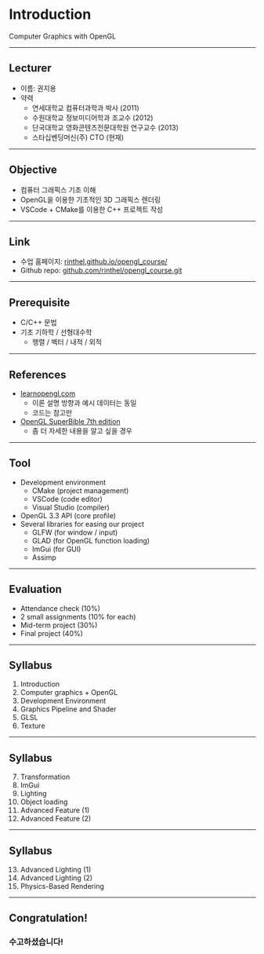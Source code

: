 # Introduction

Computer Graphics with OpenGL

---

## Lecturer

- 이름: 권지용
- 약력
  - 연세대학교 컴퓨터과학과 박사 (2011)
  - 수원대학교 정보미디어학과 조교수 (2012)
  - 단국대학교 영화콘텐츠전문대학원 연구교수 (2013)
  - 스타십벤딩머신(주) CTO (현재)

---

## Objective

- 컴퓨터 그래픽스 기초 이해
- OpenGL을 이용한 기초적인 3D 그래픽스 렌더링
- VSCode + CMake를 이용한 C++ 프로젝트 작성

---

## Link

- 수업 홈페이지: [rinthel.github.io/opengl_course/](https://rinthel.github.io/opengl_course/)
- Github repo: [github.com/rinthel/opengl_course.git](https://github.com/rinthel/opengl_course.git)

---

## Prerequisite

- C/C++ 문법
- 기초 기하학 / 선형대수학
  - 행렬 / 벡터 / 내적 / 외적

---

## References

- [learnopengl.com](https://learnopengl.com)
  - 이론 설명 방향과 예시 데이터는 동일
  - 코드는 참고만
- [OpenGL SuperBible 7th edition](https://www.openglsuperbible.com)
  - 좀 더 자세한 내용을 알고 싶을 경우

---

## Tool

- Development environment
  - CMake (project management)
  - VSCode (code editor)
  - Visual Studio (compiler)
- OpenGL 3.3 API (core profile)
- Several libraries for easing our project
  - GLFW (for window / input)
  - GLAD (for OpenGL function loading)
  - ImGui (for GUI)
  - Assimp

---

## Evaluation

- Attendance check (10%)
- 2 small assignments (10% for each)
- Mid-term project (30%)
- Final project (40%)

---

## Syllabus

1. Introduction
2. Computer graphics + OpenGL
3. Development Environment
4. Graphics Pipeline and Shader
5. GLSL
6. Texture

---

## Syllabus

7. Transformation
8. ImGui
9. Lighting
10. Object loading
11. Advanced Feature (1)
12. Advanced Feature (2)

---

## Syllabus

13. Advanced Lighting (1)
14. Advanced Lighting (2)
15. Physics-Based Rendering

---

## Congratulation!
### 수고하셨습니다!